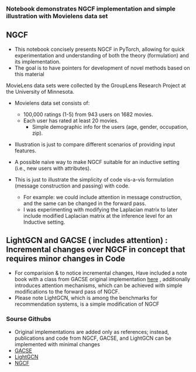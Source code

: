 ### Notebook demonstrates NGCF implementation and simple illustration with Movielens data set
## NGCF
- This notebook concisely presents NGCF in PyTorch, allowing for quick experimentation and understanding of both the theory (formulation) and its implementation.
- The goal is to have pointers for development of novel methods based on this material

 MovieLens data sets were collected by the GroupLens Research Project at the University of Minnesota.
- Movielens data set consists of:
	- 100,000 ratings (1-5) from 943 users on 1682 movies.
	- Each user has rated at least 20 movies.
        - Simple demographic info for the users (age, gender, occupation, zip).

- Illustration is just to compare different scenarios of providing input features.
- A possible naive way to make NGCF suitable for an inductive setting (i.e., new users with attributes).
- This is just to illustrate the simplicity of code vis-a-vis formulation (message construction and passing) with code.
  - For example: we could include attention in message construction, and the same can be changed in the forward pass.
  - I was experimenting with modifying the Laplacian matrix to later include modified Laplacian matrix at the inference level for an Inductive setting.

## LightGCN and GACSE ( includes attention) : Incremental changes over  NGCF in concept that requires minor changes in Code 
- For comparision & to notice incremental changes, Have included a note book with a class from GACSE original implementation [here](https://github.com/AnonymousResearchLab/BipartiteGraphModel/blob/master/BipartiteGraphModels/GACSE.py) , additionally introduces attention mechanisms, which can be achieved with simple modifications to the forward pass of NGCF.
- Please note  LightGCN, which is among the benchmarks for recommendation systems, is a simple modification of NGCF

### Sourse Githubs
- Original implementations are added only as references; instead, publications and code from NGCF, GACSE, and LightGCN can be implemented with minimal changes
- [GACSE](https://github.com/AnonymousResearchLab/BipartiteGraphModel/blob/master/BipartiteGraphModels/GACSE.py)
- [LightGCN](https://arxiv.org/abs/2002.02126)
- [NGCF](https://github.com/huangtinglin/NGCF-PyTorch)


    


